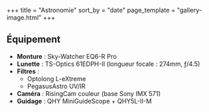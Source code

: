 +++
title = "Astronomie"
sort_by = "date"
page_template = "gallery-image.html"
+++

## Équipement

- **Monture** : Sky-Watcher EQ6-R Pro
- **Lunette** : TS-Optics 61EDPH-II (longueur focale : 274mm, ƒ/4.5)
- **Filtres** :
  - Optolong L-eXtreme
  - PegasusAstro UV/IR
- **Caméra** : RisingCam couleur (base Sony IMX 571)
- **Guidage** : QHY MiniGuideScope + QHY5L-II-M
